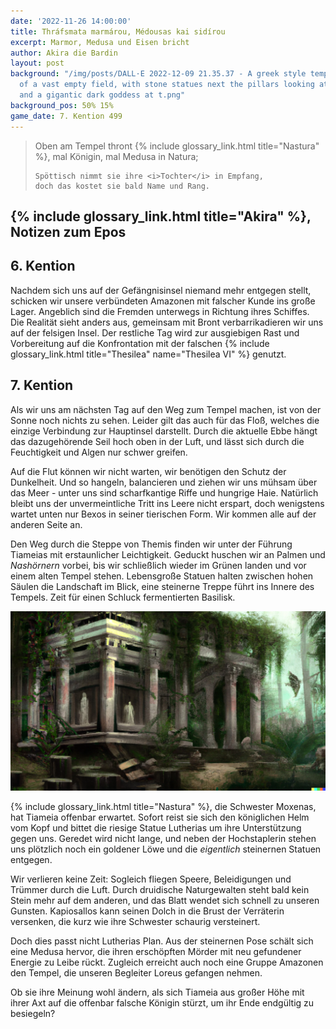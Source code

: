 ```yaml
---
date: '2022-11-26 14:00:00'
title: Thráfsmata marmárou, Médousas kai sidírou
excerpt: Marmor, Medusa und Eisen bricht
author: Akira die Bardin
layout: post
background: "/img/posts/DALL·E 2022-12-09 21.35.37 - A greek style temple in the midst
  of a vast empty field, with stone statues next the pillars looking at the landscape
  and a gigantic dark goddess at t.png"
background_pos: 50% 15%
game_date: 7. Kention 499
---
```


<div class="rhyme">
  <blockquote>
    Oben am Tempel thront {% include glossary_link.html title="Nastura" %},
    mal Königin, mal Medusa in Natura;
    
    Spöttisch nimmt sie ihre <i>Tochter</i> in Empfang,
    doch das kostet sie bald Name und Rang.
  </blockquote>
</div>

## {% include glossary_link.html title="Akira" %}, Notizen zum Epos

## 6. Kention
Nachdem sich uns auf der Gefängnisinsel niemand mehr entgegen stellt, schicken wir unsere verbündeten Amazonen mit falscher Kunde ins große Lager. Angeblich sind die Fremden unterwegs in Richtung ihres Schiffes. Die Realität sieht anders aus, gemeinsam mit Bront verbarrikadieren wir uns auf der felsigen Insel. Der restliche Tag wird zur ausgiebigen Rast und Vorbereitung auf die Konfrontation mit der falschen {% include glossary_link.html title="Thesilea" name="Thesilea VI" %} genutzt.

## 7. Kention

Als wir uns am nächsten Tag auf den Weg zum Tempel machen, ist von der Sonne noch nichts zu sehen. Leider gilt das auch für das Floß, welches die einzige Verbindung zur Hauptinsel darstellt. Durch die aktuelle Ebbe hängt das dazugehörende Seil hoch oben in der Luft, und lässt sich durch die Feuchtigkeit und Algen nur schwer greifen.

Auf die Flut können wir nicht warten, wir benötigen den Schutz der Dunkelheit. Und so hangeln, balancieren und ziehen wir uns mühsam über das Meer - unter uns sind scharfkantige Riffe und hungrige Haie. Natürlich bleibt uns der unvermeintliche Tritt ins Leere nicht erspart, doch wenigstens wartet unten nur Bexos in seiner tierischen Form. Wir kommen alle auf der anderen Seite an.

Den Weg durch die Steppe von Themis finden wir unter der Führung Tiameias mit erstaunlicher Leichtigkeit. Geduckt huschen wir an Palmen und _Nashörnern_ vorbei, bis wir schließlich wieder im Grünen landen und vor einem alten Tempel stehen. Lebensgroße Statuen halten zwischen hohen Säulen die Landschaft im Blick, eine steinerne Treppe führt ins Innere des Tempels. Zeit für einen Schluck fermentierten Basilisk.

![temple](/img/posts/temple.png)

{% include glossary_link.html title="Nastura" %}, die Schwester Moxenas, hat Tiameia offenbar erwartet. Sofort reist sie sich den königlichen Helm vom Kopf und bittet die riesige Statue Lutherias um ihre Unterstützung gegen uns. Geredet wird nicht lange, und neben der Hochstaplerin stehen uns plötzlich noch ein goldener Löwe und die _eigentlich_ steinernen Statuen entgegen.

Wir verlieren keine Zeit: Sogleich fliegen Speere, Beleidigungen und Trümmer durch die Luft. Durch druidische Naturgewalten steht bald kein Stein mehr auf dem anderen, und das Blatt wendet sich schnell zu unseren Gunsten. Kapiosallos kann seinen Dolch in die Brust der Verräterin versenken, die kurz wie ihre Schwester schaurig versteinert.

Doch dies passt nicht Lutherias Plan. Aus der steinernen Pose schält sich eine Medusa hervor, die ihren erschöpften Mörder mit neu gefundener Energie zu Leibe rückt. Zugleich erreicht auch noch eine Gruppe Amazonen den Tempel, die unseren Begleiter Loreus gefangen nehmen. 

Ob sie ihre Meinung wohl ändern, als sich Tiameia aus großer Höhe mit ihrer Axt auf die offenbar falsche Königin stürzt, um ihr Ende endgültig zu besiegeln?
